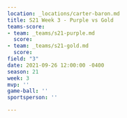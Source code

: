 ```yaml
---
location: _locations/carter-baron.md
title: S21 Week 3 - Purple vs Gold
teams-score:
- team: _teams/s21-purple.md
  score: 
- team: _teams/s21-gold.md
  score: 
field: "3"
date: 2021-09-26 12:00:00 -0400
season: 21
week: 3
mvp: ''
game-ball: ''
sportsperson: ''

---
```

